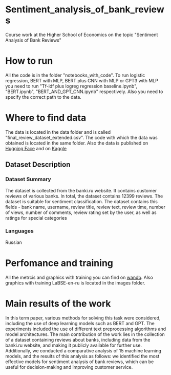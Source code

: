 # Sentiment_analysis_of_bank_reviews
Course work at the Higher School of Economics on the topic "Sentiment Analysis of Bank Reviews"

# How to run
All the code is in the folder "notebooks_with_code". To run logistic regression, BERT with MLP, BERT plus CNN with MLP or GPT3 with MLP you need to run "Tf-idf plus logreg regression baseline.ipynb", "BERT.ipynb", "BERT_AND_GPT_CNN.ipynb" respectively. Also you need to specify the correct path to the data.

# Where to find data
The data is located in the data folder and is called "final_review_dataset_extended.csv". The code with which the data was obtained is located in the same folder. Also the data is published on [Hugging Face](https://huggingface.co/datasets/Romjiik/Russian_bank_reviews) and on [Kaggle](https://www.kaggle.com/datasets/romanberdyshev/bank-reviews-dataset)

## Dataset Description
### Dataset Summary
The dataset is collected from the banki.ru website. It contains customer reviews of various banks. In total, the dataset contains 12399 reviews. The dataset is suitable for sentiment classification. The dataset contains this fields - bank name, username, review title, review text, review time, number of views, number of comments, review rating set by the user, as well as ratings for special categories

### Languages
Russian

# Perfomance and training
All the metrcis and graphics with training you can find on [wandb](https://wandb.ai/romjiik/course_work?workspace=user-berdyshevrv). Also graphics with training LaBSE-en-ru is located in the images folder.

# Main results of the work
In this term paper, various methods for solving this task were considered, including the use of deep learning models such as BERT and GPT. The experiments included the use of different text preprocessing algorithms and model architectures. The main contribution of the work lies in the collection of a dataset containing reviews about banks, including data from the banki.ru website, and making it publicly available for further use. Additionally, we conducted a comparative analysis of 15 machine learning models, and the results of this analysis as follows: we identified the most effective models for sentiment analysis of bank reviews, which can be useful for decision-making and improving customer service.
